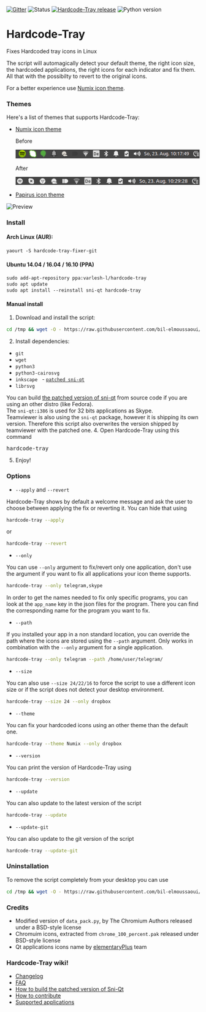 [![Gitter](https://img.shields.io/gitter/room/nwjs/nw.js.svg)](https://gitter.im/Hardcode-Tray/Lobby?utm_source=share-link&utm_medium=link&utm_campaign=share-link) 
![Status](https://img.shields.io/badge/status-stable-green.svg) [![Hardcode-Tray 
release](https://img.shields.io/badge/release-v3.4-blue.svg)](https://github.com/bil-elmoussaoui/Hardcode-Tray/releases) 
![Python version](https://img.shields.io/badge/python-3.4%2C%203.5-blue.svg)
# Hardcode-Tray

Fixes Hardcoded tray icons in Linux

The script will automagically detect your default theme, the right icon size, the hardcoded applications, the right icons for each indicator and fix them. All that with the possibilty to revert to the original icons.

For a better experience use [Numix icon theme](https://github.com/numixproject/numix-icon-theme).

### Themes
Here's a list of themes that supports Hardcode-Tray:
  - [Numix icon theme](https://github.com/numixproject/numix-icon-theme)
  
    Before
    
    ![Before](screenshots/before.png)
    
    After
    
    ![After](screenshots/after.png)
  
  - [Papirus icon theme](https://github.com/PapirusDevelopmentTeam/papirus-icon-theme-gtk)
  
  ![Preview](https://raw.githubusercontent.com/PapirusDevelopmentTeam/papirus-icon-theme-gtk/master/hardcode-tray-preview.png)

### Install

#### Arch Linux (AUR):
```
yaourt -S hardcode-tray-fixer-git
```

#### Ubuntu 14.04 / 16.04 / 16.10 (PPA)
```
sudo add-apt-repository ppa:varlesh-l/hardcode-tray
sudo apt update
sudo apt install --reinstall sni-qt hardcode-tray
```
#### Manual install
  1. Download and install the script:
  ```bash
  cd /tmp && wget -O - https://raw.githubusercontent.com/bil-elmoussaoui/Hardcode-Tray/master/install.sh | bash
  ```
  
  2. Install dependencies:
   - `git`
   - `wget`
   - `python3`
   - `python3-cairosvg`
   - `inkscape`
   - [`patched sni-qt`](https://launchpad.net/~cybre/+archive/ubuntu/sni-qt-eplus)
   - `librsvg`

  You can build [the patched version of sni-qt](https://github.com/bil-elmoussaoui/Hardcode-Tray/wiki/How-to-build-Sni-qt) from source code if you are using an other distro (like Fedora).<br />
  The `sni-qt:i386` is used for 32 bits applications as Skype.<br />
  Teamviewer is also using the `sni-qt` package, however it is shipping its own version. Therefore this script also overwrites the version shipped by teamviewer with the patched one.
  4. Open Hardcode-Tray using this command<br/>
  <pre>hardcode-tray</pre>
  5. Enjoy!

### Options
- `--apply` and `--revert`

Hardcode-Tray shows by default a welcome message and ask the user to choose between applying the fix or reverting it. You can hide that using
```bash
hardcode-tray --apply
```
or

```bash
hardcode-tray --revert
```

- `--only`

You can use `--only` argument to fix/revert only one application, don't use the argument if you want to fix all applications your icon theme supports.
```bash
hardcode-tray --only telegram,skype
```

In order to get the names needed to fix only specific programs, you can look at the `app_name` key in the json files for the program. There you can find the corresponding name for the program you want to fix.

- `--path`

If you installed your app in a non standard location, you can override the path where the icons are stored using the `--path` argument. Only works in combination with the `--only` argument for a single application.
```bash
hardcode-tray --only telegram --path /home/user/telegram/
```

- `--size`

You can also use `--size 24/22/16` to force the script to use a different icon size or if the script does not detect your
desktop environment.
```bash
hardcode-tray --size 24 --only dropbox
```

- `--theme`

You can fix your hardcoded icons using an other theme than the default one.
```bash
hardcode-tray --theme Numix --only dropbox
```

- `--version`

You can print the version of Hardcode-Tray using
```bash
hardcode-tray --version
```

- `--update`

You can also update to the latest version of the script
```bash
hardcode-tray --update
```

- `--update-git`

You can also update to the git version of the script
```bash
hardcode-tray --update-git
```

### Uninstallation
To remove the script completely from your desktop you can use
```bash
cd /tmp && wget -O - https://raw.githubusercontent.com/bil-elmoussaoui/Hardcode-Tray/master/uninstall.sh | bash
```

### Credits
- Modified version of `data_pack.py`, by The Chromium Authors released under a BSD-style license
- Chromuim icons, extracted from `chrome_100_percent.pak` released under BSD-style license
- Qt applications icons name by [elementaryPlus](https://github.com/mank319/elementaryPlus) team

### Hardcode-Tray wiki!
- [Changelog](https://github.com/bil-elmoussaoui/Hardcode-Tray/wiki/Changelog)
- [FAQ](https://github.com/bil-elmoussaoui/Hardcode-Tray/wiki/FAQ)
- [How to build the patched version of Sni-Qt](https://github.com/bil-elmoussaoui/Hardcode-Tray/wiki/How-to-build-sni-qt)
- [How to contribute](https://github.com/bil-elmoussaoui/Hardcode-Tray/wiki/How-to-contribute)
- [Supported applications](https://github.com/bil-elmoussaoui/Hardcode-Tray/wiki/Supported-applications)
